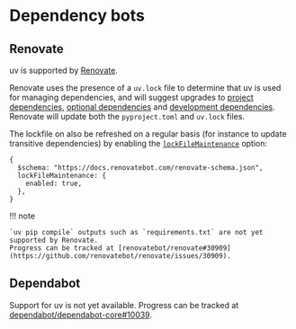 # Dependency bots

## Renovate

uv is supported by [Renovate](https://github.com/renovatebot/renovate).

Renovate uses the presence of a `uv.lock` file to determine that uv is used for managing
dependencies, and will suggest upgrades to
[project dependencies](../../concepts/dependencies.md#project-dependencies),
[optional dependencies](../../concepts/dependencies.md#optional-dependencies) and
[development dependencies](../../concepts/dependencies.md#development-dependencies). Renovate will
update both the `pyproject.toml` and `uv.lock` files.

The lockfile on also be refreshed on a regular basis (for instance to update transitive
dependencies) by enabling the
[`lockFileMaintenance`](https://docs.renovatebot.com/configuration-options/#lockfilemaintenance)
option:

```json5 title="renovate.json5"
{
  $schema: "https://docs.renovatebot.com/renovate-schema.json",
  lockFileMaintenance: {
    enabled: true,
  },
}
```

!!! note

    `uv pip compile` outputs such as `requirements.txt` are not yet supported by Renovate.
    Progress can be tracked at [renovatebot/renovate#30909](https://github.com/renovatebot/renovate/issues/30909).

## Dependabot

Support for uv  is not yet available. Progress can be tracked at
[dependabot/dependabot-core#10039](https://github.com/dependabot/dependabot-core/issues/10039).
